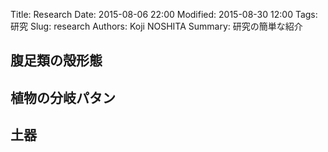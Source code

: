 Title: Research
Date: 2015-08-06 22:00
Modified: 2015-08-30 12:00
Tags: 研究
Slug: research
Authors: Koji NOSHITA
Summary: 研究の簡単な紹介

## 腹足類の殻形態

## 植物の分岐パタン

## 土器
